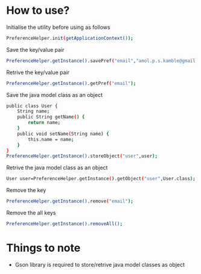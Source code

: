 # How to use?

Initialise the utility before using as follows
```sh
PreferenceHelper.init(getApplicationContext());
```
Save the key/value pair
```sh
PreferenceHelper.getInstance().savePref("email","amol.p.s.kamble@gmail.com");
```
Retrive the key/value pair
```sh
PreferenceHelper.getInstance().getPref("email");
```

Save the java model class as an object
```sh
public class User {
    String name;
    public String getName() {
        return name;
    }
    public void setName(String name) {
        this.name = name;
    }
}
PreferenceHelper.getInstance().storeObject("user",user);
```

Retrive the java model class as an object
```sh
User user=PreferenceHelper.getInstance().getObject("user",User.class);
```

Remove the key
```sh
PreferenceHelper.getInstance().remove("email");
```

Remove the all keys
```sh
PreferenceHelper.getInstance().removeAll();
```
# Things to note

  - Gson library is required to store/retrive java model classes as object

